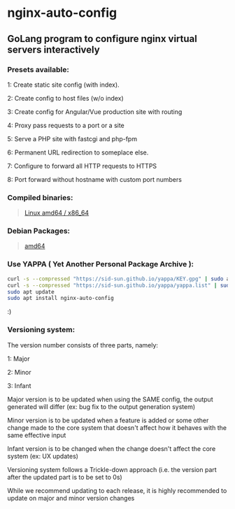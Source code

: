 # nginx-auto-config
## GoLang program to configure nginx virtual servers interactively 

### Presets available:

1: Create static site config (with index).

2: Create config to host files (w/o index)

3: Create config for Angular/Vue production site with routing

4: Proxy pass requests to a port or a site

5: Serve a PHP site with fastcgi and php-fpm

6: Permanent URL redirection to someplace else.

7: Configure to forward all HTTP requests to HTTPS

8: Port forward without hostname with custom port numbers

### Compiled binaries:

> [Linux amd64 / x86_64](https://cdn.sidsun.com/nginx-auto-config/nginx-auto-config_linux-amd64)

### Debian Packages:

> [amd64](https://cdn.sidsun.com/nginx-auto-config/nginx-auto-config.deb)

### Use YAPPA ( Yet Another Personal Package Archive ):

```bash
curl -s --compressed "https://sid-sun.github.io/yappa/KEY.gpg" | sudo apt-key add -
curl -s --compressed "https://sid-sun.github.io/yappa/yappa.list" | sudo tee /etc/apt/sources.list.d/yappa.list
sudo apt update
sudo apt install nginx-auto-config
```

:)

### Versioning system:

The version number consists of three parts, namely:

1: Major

2: Minor

3: Infant

Major version is to be updated when using the SAME config, the output generated will differ (ex: bug fix to the output generation system)

Minor version is to be updated when a feature is added or some other change made to the core system that doesn't affect how it behaves with the same effective input

Infant version is to be changed when the change doesn't affect the core system (ex: UX updates)

Versioning system follows a Trickle-down approach (i.e. the version part after the updated part is to be set to 0s)

While we recommend updating to each release, it is highly recommended to update on major and minor version changes